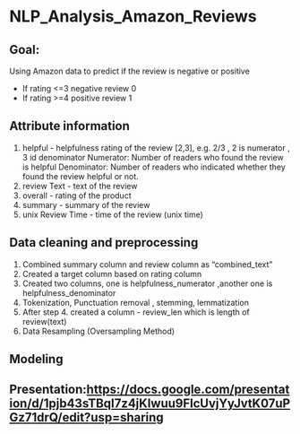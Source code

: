 # NLP_Analysis_Amazon_Reviews
## Goal: 
Using Amazon data to predict if the review is negative or positive
- If rating <=3  negative review  0
- If rating >=4  positive review  1
## Attribute information
1.  helpful - helpfulness rating of the review [2,3], e.g. 2/3 ,  2 is numerator , 3 id denominator
            Numerator: Number of readers who found the review is  helpful
            Denominator: Number of readers who indicated whether they found the review helpful or not.
2. review Text - text of the review
3. overall - rating of the product
4. summary - summary of the review
5. unix Review Time - time of the review (unix time)

## Data cleaning and preprocessing
1. Combined summary column and review column as “combined_text”
2. Created a target column based on rating column 
3. Created two columns, one is helpfulness_numerator ,another one is helpfulness_denominator 
4. Tokenization, Punctuation removal , stemming, lemmatization 
5. After step 4.  created a column - review_len which is length of review(text)
6. Data Resampling (Oversampling Method)
## Modeling








## Presentation:https://docs.google.com/presentation/d/1pjb43sTBqI7z4jKIwuu9FlcUvjYyJvtK07uPGz71drQ/edit?usp=sharing

